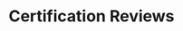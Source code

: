 ---
sitemap: false
title: Certification Reviews
layout: collection
permalink: /certreviews/
collection: certreviews
entries_layout: grid
classes: wide
---